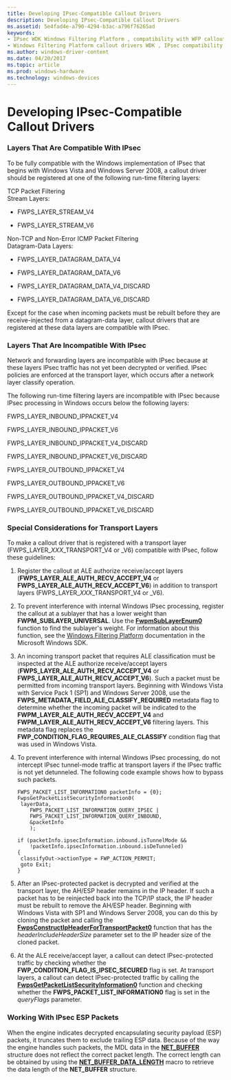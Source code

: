 ```yaml
---
title: Developing IPsec-Compatible Callout Drivers
description: Developing IPsec-Compatible Callout Drivers
ms.assetid: 5e4fad4e-a790-4294-b3ac-a796f76265ad
keywords:
- IPsec WDK Windows Filtering Platform , compatibility with WFP callout drivers
- Windows Filtering Platform callout drivers WDK , IPsec compatibility
ms.author: windows-driver-content
ms.date: 04/20/2017
ms.topic: article
ms.prod: windows-hardware
ms.technology: windows-devices
---
```


# Developing IPsec-Compatible Callout Drivers


### Layers That Are Compatible With IPsec

To be fully compatible with the Windows implementation of IPsec that begins with Windows Vista and Windows Server 2008, a callout driver should be registered at one of the following run-time filtering layers:

<a href="" id="tcp-packet-filtering"></a>TCP Packet Filtering  
Stream Layers:

-   FWPS\_LAYER\_STREAM\_V4

-   FWPS\_LAYER\_STREAM\_V6

<a href="" id="non-tcp-and-non-error-icmp-packet-filtering"></a>Non-TCP and Non-Error ICMP Packet Filtering  
Datagram-Data Layers:

-   FWPS\_LAYER\_DATAGRAM\_DATA\_V4

-   FWPS\_LAYER\_DATAGRAM\_DATA\_V6

-   FWPS\_LAYER\_DATAGRAM\_DATA\_V4\_DISCARD

-   FWPS\_LAYER\_DATAGRAM\_DATA\_V6\_DISCARD

Except for the case when incoming packets must be rebuilt before they are receive-injected from a datagram-data layer, callout drivers that are registered at these data layers are compatible with IPsec.

### Layers That Are Incompatible With IPsec

Network and forwarding layers are incompatible with IPsec because at these layers IPsec traffic has not yet been decrypted or verified. IPsec policies are enforced at the transport layer, which occurs after a network layer classify operation.

The following run-time filtering layers are incompatible with IPsec because IPsec processing in Windows occurs below the following layers:

FWPS\_LAYER\_INBOUND\_IPPACKET\_V4

FWPS\_LAYER\_INBOUND\_IPPACKET\_V6

FWPS\_LAYER\_INBOUND\_IPPACKET\_V4\_DISCARD

FWPS\_LAYER\_INBOUND\_IPPACKET\_V6\_DISCARD

FWPS\_LAYER\_OUTBOUND\_IPPACKET\_V4

FWPS\_LAYER\_OUTBOUND\_IPPACKET\_V6

FWPS\_LAYER\_OUTBOUND\_IPPACKET\_V4\_DISCARD

FWPS\_LAYER\_OUTBOUND\_IPPACKET\_V6\_DISCARD

### Special Considerations for Transport Layers

To make a callout driver that is registered with a transport layer (FWPS\_LAYER\_*XXX*\_TRANSPORT\_V4 or \_V6) compatible with IPsec, follow these guidelines:

1.  Register the callout at ALE authorize receive/accept layers (**FWPS\_LAYER\_ALE\_AUTH\_RECV\_ACCEPT\_V4** or **FWPS\_LAYER\_ALE\_AUTH\_RECV\_ACCEPT\_V6**) in addition to transport layers (FWPS\_LAYER\_*XXX*\_TRANSPORT\_V4 or \_V6).

2.  To prevent interference with internal Windows IPsec processing, register the callout at a sublayer that has a lower weight than **FWPM\_SUBLAYER\_UNIVERSAL**. Use the [**FwpmSubLayerEnum0**](https://msdn.microsoft.com/library/windows/desktop/aa364211) function to find the sublayer's weight. For information about this function, see the [Windows Filtering Platform](http://go.microsoft.com/fwlink/p/?linkid=90220) documentation in the Microsoft Windows SDK.

3.  An incoming transport packet that requires ALE classification must be inspected at the ALE authorize receive/accept layers (**FWPS\_LAYER\_ALE\_AUTH\_RECV\_ACCEPT\_V4** or **FWPS\_LAYER\_ALE\_AUTH\_RECV\_ACCEPT\_V6**). Such a packet must be permitted from incoming transport layers. Beginning with Windows Vista with Service Pack 1 (SP1) and Windows Server 2008, use the **FWPS\_METADATA\_FIELD\_ALE\_CLASSIFY\_REQUIRED** metadata flag to determine whether the incoming packet will be indicated to the **FWPM\_LAYER\_ALE\_AUTH\_RECV\_ACCEPT\_V4** and **FWPM\_LAYER\_ALE\_AUTH\_RECV\_ACCEPT\_V6** filtering layers. This metadata flag replaces the **FWP\_CONDITION\_FLAG\_REQUIRES\_ALE\_CLASSIFY** condition flag that was used in Windows Vista.

4.  To prevent interference with internal Windows IPsec processing, do not intercept IPsec tunnel-mode traffic at transport layers if the IPsec traffic is not yet detunneled. The following code example shows how to bypass such packets.
    ```
    FWPS_PACKET_LIST_INFORMATION0 packetInfo = {0};
    FwpsGetPacketListSecurityInformation0(
     layerData,
        FWPS_PACKET_LIST_INFORMATION_QUERY_IPSEC |
        FWPS_PACKET_LIST_INFORMATION_QUERY_INBOUND,
        &packetInfo
        );

    if (packetInfo.ipsecInformation.inbound.isTunnelMode &&
        !packetInfo.ipsecInformation.inbound.isDeTunneled)
    {
     classifyOut->actionType = FWP_ACTION_PERMIT;
     goto Exit;
    }
    ```

5.  After an IPsec-protected packet is decrypted and verified at the transport layer, the AH/ESP header remains in the IP header. If such a packet has to be reinjected back into the TCP/IP stack, the IP header must be rebuilt to remove the AH/ESP header. Beginning with Windows Vista with SP1 and Windows Server 2008, you can do this by cloning the packet and calling the [**FwpsConstructIpHeaderForTransportPacket0**](https://msdn.microsoft.com/library/windows/hardware/ff551154) function that has the *headerIncludeHeaderSize* parameter set to the IP header size of the cloned packet.

6.  At the ALE receive/accept layer, a callout can detect IPsec-protected traffic by checking whether the **FWP\_CONDITION\_FLAG\_IS\_IPSEC\_SECURED** flag is set. At transport layers, a callout can detect IPsec-protected traffic by calling the [**FwpsGetPacketListSecurityInformation0**](https://msdn.microsoft.com/library/windows/hardware/ff551174) function and checking whether the **FWPS\_PACKET\_LIST\_INFORMATION0** flag is set in the *queryFlags* parameter.

### Working With IPsec ESP Packets

When the engine indicates decrypted encapsulating security payload (ESP) packets, it truncates them to exclude trailing ESP data. Because of the way the engine handles such packets, the MDL data in the [**NET\_BUFFER**](https://msdn.microsoft.com/library/windows/hardware/ff568376) structure does not reflect the correct packet length. The correct length can be obtained by using the [**NET\_BUFFER\_DATA\_LENGTH**](https://msdn.microsoft.com/library/windows/hardware/ff568382) macro to retrieve the data length of the **NET\_BUFFER** structure.

 

 





